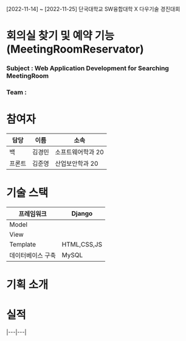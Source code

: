 
[2022-11-14] ~ [2022-11-25] 단국대학교 SW융합대학 X 다우기술 경진대회
# 회의실 찾기 및 예약 기능(MeetingRoomReservator)

### Subject : Web Application Development for Searching MeetingRoom 
### Team :


# 참여자

|담당|이름|소속|
|---|---|---|
|백|김경민|소프트웨어학과 20|
|프론트|김준영|산업보안학과 20|



# 기술 스택
|프레임워크|Django|
|---|---|
|Model|
|View|
|Template|HTML,CSS,JS|
|데이터베이스 구축|MySQL|


# 기획 소개

# 실적
|---|---|

